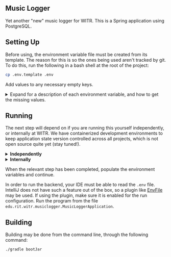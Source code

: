 ## Music Logger

Yet another "new" music logger for WITR. This is a Spring application using PostgreSQL.

## Setting Up

Before using, the environment variable file must be created from its template. The reason for this is so the ones being used aren't tracked by git. To do this, run the following in a bash shell at the root of the project:

```bash
cp .env.template .env
```

Add values to any necessary empty keys.

<details>
<summary>Expand for a description of each environment variable, and how to get the missing values.</summary></br>

```
OUTBOUND_PORT - The port to serve the API from
ELASTICSEARCH_URL - The URL to hosted elasticsearch (Default setup should give you http://localhost:9200)
POSTGRES_URL - The jdbc URL (e.g. jdbc:postgresql://localhost:5432/logger)
POSTGRES_USER - The database username
POSTGRES_PASS - The database password
SPOTIFY_CLIENT_ID - The client ID of the logger's Spotify application
SPOTIFY_CLIENT_SECRET - The client secret of the logger's Spotify application
INDEX_URL - The URL of the frontend logger's index, with no trailing slash. e.g. http://localhost:3003
STREAMING_API_TOKEN - A string to be used as a token to check for in the Authentication header of /api/streaming/* requests
BROADCAST_ENABLE - If broadcasting services should be enabled (boolean). If false, no values below are required
ICECAST_USER - The Icecast username 
ICECAST_PASS - The Icecast password
RDS_IP - The IP of the RDS
RDS_PORT - The port that RDS uses
TUNEIN_PARTNER_ID - The TuneIn partner ID
TUNEIN_PARTNER_KEY - The TuneIn partner API key
TUNEIN_STATION_ID - The TuneIn station ID
WIDEORBIT_HOST - The hostname of the WideOrbit server
WIDEORBIT_PORT - The port WideOrbit is broadcasting events to
WIDEORBIT_ENABLE - If data should be received from wideorbit (boolean, defaults to false)
RIVENDELL_ENABLE - If data should be received from rivendell (boolean, defaults to false)
```

For local development, it is **highly** recommended to leave `BROADCAST_ENABLE` as `false`. All broadcasting to WITR services will be disabled, which ensures no disruption to anything in production. If `false`, the variables below it in the template may be omitted or left blank.

#### SPOTIFY_CLIENT_ID / SPOTIFY_CLIENT_SECRET

These values are so the logger can use the Spotify API to look up album art and other necessary information. To get these, create a [Spotify developer application](https://developer.spotify.com/dashboard/applications)  and generate a new client ID and secret.

#### ICECAST_USER / ICECAST_PASS

The credentials for Icecast can be acquired by asking the Chief Engineer.

#### RDS_IP / RDS_PORT

These are just the IP and port for the RDS server.

#### TUNEIN_PARTNER_ID / TUNEIN_PARTNER_KEY / TUNEIN_STATION_ID

These will have to be acquired by contacting the Chief Engineer or someone who has access to the station's TuneIn account.

#### WIDEORBIT_HOST / WIDEORBIT_PORT

The IP/hostname and port for WideOrbit.

---
</details>

## Running

The next step will depend on if you are running this yourself independently, or internally at WITR. We have containerized development environments to keep application state version controlled across all projects, which is not open source quite yet (stay tuned!).

<details>
<summary><b>Independently</b></summary></br>

Set up and start a Postgres (or similar) database, setting its credentials/URL to the relevant environment variables.
</details>

<details>
<summary><b>Internally</b></summary></br>

Ensure you have set up the [dev-environments](https://github.com/WITR-Radio/dev-environments/tree/master/primary) for `primary`, and start the environment.
</details>


When the relevant step has been completed, populate the environment variables and continue.

In order to run the backend, your IDE must be able to read the `.env` file. IntelliJ does not have such a feature out of the box, so a plugin like [EnvFile](https://plugins.jetbrains.com/plugin/7861-envfile) may be used. If using the plugin, make sure it is enabled for the run configuration. Run the program from the file `edu.rit.witr.musiclogger.MusicLoggerApplication`.

## Building

Building may be done from the command line, through the following command:

```bash
./gradle bootJar
```
